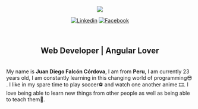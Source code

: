<div align="center">
<img src="https://user-images.githubusercontent.com/1560278/27637937-cb4b9b24-5c11-11e7-949b-15c1e4cdb53c.gif" />
</div>

<div align="center">

[![Linkedin](https://img.shields.io/badge/Linkedin-%20%20%20%20-lightgrey?style=for-the-badge&logo=linkedin)](https://www.linkedin.com/in/juan-diego-falc%C3%B3n-c%C3%B3rdova-4699301a1/)
[![Facebook](https://img.shields.io/badge/FACEBOOK-%20%20%20%20-lightgrey?style=for-the-badge&logo=FACEBOOK)](https://www.facebook.com/juan.falcon.75470/)

</div>
<div>&nbsp;</div>
<h2 align="center">Web Developer | Angular Lover</h2>
<div>&nbsp;</div>
My name is <b>Juan Diego Falcón Córdova</b>, I am from <b>Peru</b>, I am currently 23 years old, I am constantly learning in this changing world of programming😎 . I like in my spare time to play soccer⚽ and watch one another anime 🎞. I love being able to learn new things from other people as well as being able to teach them👦.
<div>&nbsp;</div>
